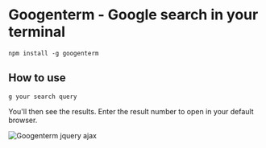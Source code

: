 # Googenterm - Google search in your terminal

```
npm install -g googenterm
```

## How to use

```
g your search query
```

You'll then see the results. Enter the result number to open in your default browser.

![Googenterm jquery ajax](http://github.com/jrf0110/googenterm/raw/master/screenshots/googenterm-1.png)
